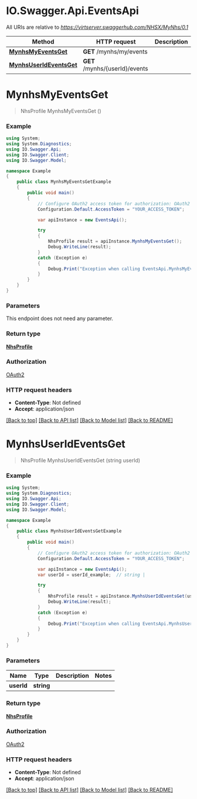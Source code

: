 # IO.Swagger.Api.EventsApi

All URIs are relative to *https://virtserver.swaggerhub.com/NHSX/MyNhs/0.1*

Method | HTTP request | Description
------------- | ------------- | -------------
[**MynhsMyEventsGet**](EventsApi.md#mynhsmyeventsget) | **GET** /mynhs/my/events | 
[**MynhsUserIdEventsGet**](EventsApi.md#mynhsuserideventsget) | **GET** /mynhs/{userId}/events | 

<a name="mynhsmyeventsget"></a>
# **MynhsMyEventsGet**
> NhsProfile MynhsMyEventsGet ()



### Example
```csharp
using System;
using System.Diagnostics;
using IO.Swagger.Api;
using IO.Swagger.Client;
using IO.Swagger.Model;

namespace Example
{
    public class MynhsMyEventsGetExample
    {
        public void main()
        {
            // Configure OAuth2 access token for authorization: OAuth2
            Configuration.Default.AccessToken = "YOUR_ACCESS_TOKEN";

            var apiInstance = new EventsApi();

            try
            {
                NhsProfile result = apiInstance.MynhsMyEventsGet();
                Debug.WriteLine(result);
            }
            catch (Exception e)
            {
                Debug.Print("Exception when calling EventsApi.MynhsMyEventsGet: " + e.Message );
            }
        }
    }
}
```

### Parameters
This endpoint does not need any parameter.

### Return type

[**NhsProfile**](NhsProfile.md)

### Authorization

[OAuth2](../README.md#OAuth2)

### HTTP request headers

 - **Content-Type**: Not defined
 - **Accept**: application/json

[[Back to top]](#) [[Back to API list]](../README.md#documentation-for-api-endpoints) [[Back to Model list]](../README.md#documentation-for-models) [[Back to README]](../README.md)
<a name="mynhsuserideventsget"></a>
# **MynhsUserIdEventsGet**
> NhsProfile MynhsUserIdEventsGet (string userId)



### Example
```csharp
using System;
using System.Diagnostics;
using IO.Swagger.Api;
using IO.Swagger.Client;
using IO.Swagger.Model;

namespace Example
{
    public class MynhsUserIdEventsGetExample
    {
        public void main()
        {
            // Configure OAuth2 access token for authorization: OAuth2
            Configuration.Default.AccessToken = "YOUR_ACCESS_TOKEN";

            var apiInstance = new EventsApi();
            var userId = userId_example;  // string | 

            try
            {
                NhsProfile result = apiInstance.MynhsUserIdEventsGet(userId);
                Debug.WriteLine(result);
            }
            catch (Exception e)
            {
                Debug.Print("Exception when calling EventsApi.MynhsUserIdEventsGet: " + e.Message );
            }
        }
    }
}
```

### Parameters

Name | Type | Description  | Notes
------------- | ------------- | ------------- | -------------
 **userId** | **string**|  | 

### Return type

[**NhsProfile**](NhsProfile.md)

### Authorization

[OAuth2](../README.md#OAuth2)

### HTTP request headers

 - **Content-Type**: Not defined
 - **Accept**: application/json

[[Back to top]](#) [[Back to API list]](../README.md#documentation-for-api-endpoints) [[Back to Model list]](../README.md#documentation-for-models) [[Back to README]](../README.md)
